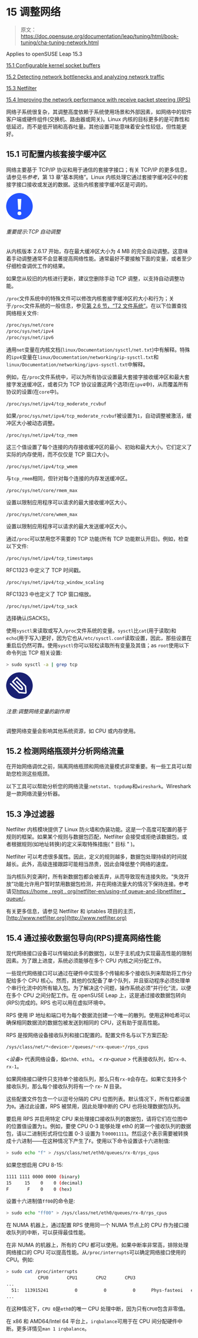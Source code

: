 # 15 调整网络

> 原文：<https://doc.opensuse.org/documentation/leap/tuning/html/book-tuning/cha-tuning-network.html>

Applies to openSUSE Leap 15.3

[15.1 Configurable kernel socket buffers](cha-tuning-network.html#sec-tuning-network-buffers)

[15.2 Detecting network bottlenecks and analyzing network traffic](cha-tuning-network.html#sec-tuning-network-analyzing)

[15.3 Netfilter](cha-tuning-network.html#sec-tuning-network-netfilter)

[15.4 Improving the network performance with receive packet steering (RPS)](cha-tuning-network.html#sec-tuning-network-rps)

网络子系统很复杂，其调整高度依赖于系统使用场景和外部因素，如网络中的软件客户端或硬件组件(交换机、路由器或网关)。Linux 内核的目标更多的是可靠性和低延迟，而不是低开销和高吞吐量。其他设置可能意味着安全性较低，但性能更好。

## 15.1 可配置内核套接字缓冲区

网络主要基于 TCP/IP 协议和用于通信的套接字接口；有关 TCP/IP 的更多信息，请参见书*参考*，第 13 章“基本网络”。Linux 内核处理它通过套接字缓冲区中的套接字接口接收或发送的数据。这些内核套接字缓冲区是可调的。

![Important](img/462f4e35442e53ad1c499613dbaf1667.png "Important")

###### 重要提示:TCP 自动调整

从内核版本 2.6.17 开始，存在最大缓冲区大小为 4 MB 的完全自动调整。这意味着手动调整通常不会显著提高网络性能。通常最好不要接触下面的变量，或者至少仔细检查调优工作的结果。

如果您从较旧的内核进行更新，建议您删除手动 TCP 调整，以支持自动调整功能。

`/proc`文件系统中的特殊文件可以修改内核套接字缓冲区的大小和行为；关于`/proc`文件系统的一般信息，参见[第 2.6 节，“T2 文件系统”](cha-util.html#sec-util-proc "2.6. The /proc file system")。在以下位置查找网络相关文件:

```sh
/proc/sys/net/core
/proc/sys/net/ipv4
/proc/sys/net/ipv6
```

通用`net`变量在内核文档(`linux/Documentation/sysctl/net.txt`)中有解释。特殊的`ipv4`变量在`linux/Documentation/networking/ip-sysctl.txt`和`linux/Documentation/networking/ipvs-sysctl.txt`中解释。

例如，在`/proc`文件系统中，可以为所有协议设置最大套接字接收缓冲区和最大套接字发送缓冲区，或者只为 TCP 协议设置这两个选项(在`ipv4`中)，从而覆盖所有协议的设置(在`core`中)。

`/proc/sys/net/ipv4/tcp_moderate_rcvbuf`

如果`/proc/sys/net/ipv4/tcp_moderate_rcvbuf`被设置为`1`，自动调整被激活，缓冲区大小被动态调整。

`/proc/sys/net/ipv4/tcp_rmem`

这三个值设置了每个连接的内存接收缓冲区的最小、初始和最大大小。它们定义了实际的内存使用，而不仅仅是 TCP 窗口大小。

`/proc/sys/net/ipv4/tcp_wmem`

与`tcp_rmem`相同，但针对每个连接的内存发送缓冲区。

`/proc/sys/net/core/rmem_max`

设置以限制应用程序可以请求的最大接收缓冲区大小。

`/proc/sys/net/core/wmem_max`

设置以限制应用程序可以请求的最大发送缓冲区大小。

通过`/proc`可以禁用您不需要的 TCP 功能(所有 TCP 功能默认开启)。例如，检查以下文件:

`/proc/sys/net/ipv4/tcp_timestamps`

RFC1323 中定义了 TCP 时间戳。

`/proc/sys/net/ipv4/tcp_window_scaling`

RFC1323 中也定义了 TCP 窗口缩放。

`/proc/sys/net/ipv4/tcp_sack`

选择确认(SACKS)。

使用`sysctl`来读取或写入`/proc`文件系统的变量。`sysctl`比`cat`(用于读取)和`echo`(用于写入)更好，因为它也从`/etc/sysctl.conf`读取设置，因此，那些设置在重启后仍然可靠。使用`sysctl`你可以轻松读取所有变量及其值；as `root`使用以下命令列出 TCP 相关设置:

```sh
> sudo sysctl -a | grep tcp
```

![Note](img/ff87f0b59d655d477bfebbc447e7a566.png "Note")

###### 注意:调整网络变量的副作用

调整网络变量会影响其他系统资源，如 CPU 或内存使用。

## 15.2 检测网络瓶颈并分析网络流量

在开始网络调优之前，隔离网络瓶颈和网络流量模式非常重要。有一些工具可以帮助您检测这些瓶颈。

以下工具可以帮助分析您的网络流量:`netstat`、`tcpdump`和`wireshark`。Wireshark 是一款网络流量分析器。

## 15.3 净过滤器

Netfilter 内核模块提供了 Linux 防火墙和伪装功能。这是一个高度可配置的基于规则的框架。如果某个规则与数据包匹配，Netfilter 会接受或拒绝该数据包，或者根据规则(如地址转换)的定义采取特殊措施( " 目标 " )。

Netfilter 可以考虑很多属性。因此，定义的规则越多，数据包处理持续的时间就越长。此外，高级连接跟踪可能相当昂贵，因此会降低整个网络的速度。

当内核队列变满时，所有新数据包都会被丢弃，从而导致现有连接失败。“失效开放”功能允许用户暂时禁用数据包检测，并在网络流量大的情况下保持连接。参考请见[https://home . regit . org/netfilter-en/using-nf queue-and-libnetfilter _ queue/](https://home.regit.org/netfilter-en/using-nfqueue-and-libnetfilter_queue/)。

有关更多信息，请参见 Netfilter 和 iptables 项目的主页，[http://www.netfilter.org](http://www.netfilter.org)

## 15.4 通过接收数据包导向(RPS)提高网络性能

现代网络接口设备可以传输如此多的数据包，以至于主机成为实现最高性能的限制因素。为了跟上进度，系统必须能够在多个 CPU 内核之间分配工作。

一些现代网络接口可以通过在硬件中实现多个传输和多个接收队列来帮助将工作分配给多个 CPU 核心。然而，其他的仅配备了单个队列，并且驱动程序必须处理单个串行化流中的所有输入包。为了解决这个问题，操作系统必须“并行化”流，以便在多个 CPU 之间分配工作。在 openSUSE Leap 上，这是通过接收数据包转向(RPS)完成的。RPS 也可以用在虚拟环境中。

RPS 使用 IP 地址和端口号为每个数据流创建一个唯一的散列。使用这种哈希可以确保相同数据流的数据包被发送到相同的 CPU，这有助于提高性能。

RPS 是按网络设备接收队列和接口配置的。配置文件名与以下方案匹配:

```sh
/sys/class/net/*<device>*/queues/*<rx-queue>*/rps_cpus
```

*<设备>* 代表网络设备，如`eth0`、`eth1`。 *< rx-queue >* 代表接收队列，如`rx-0`、`rx-1`。

如果网络接口硬件只支持单个接收队列，那么只有`rx-0`会存在。如果它支持多个接收队列，那么每个接收队列将有一个 rx- *N* 目录。

这些配置文件包含一个以逗号分隔的 CPU 位图列表。默认情况下，所有位都设置为`0`。通过此设置，RPS 被禁用，因此处理中断的 CPU 也将处理数据包队列。

要启用 RPS 并启用特定 CPU 来处理接口接收队列的数据包，请将它们在位图中的位置值设置为`1`。例如，要使 CPU 0-3 能够处理 eth0 的第一个接收队列的数据包，请以二进制形式将位位置 0-3 设置为 1:`00001111`。然后这个表示需要被转换成十六进制——在这种情况下产生了`F`。使用以下命令设置该十六进制值:

```sh
> sudo echo "f" > /sys/class/net/eth0/queues/rx-0/rps_cpus
```

如果您想启用 CPU 8-15:

```sh
1111 1111 0000 0000 (binary)
15     15    0    0 (decimal)
F       F    0    0 (hex)
```

设置十六进制值`ff00`的命令是:

```sh
> sudo echo "ff00" > /sys/class/net/eth0/queues/rx-0/rps_cpus
```

在 NUMA 机器上，通过配置 RPS 使用同一个 NUMA 节点上的 CPU 作为接口接收队列的中断，可以获得最佳性能。

在非 NUMA 的机器上，所有的 CPU 都可以使用。如果中断率非常高，排除处理网络接口的 CPU 可以提高性能。从`/proc/interrupts`可以确定网络接口使用的 CPU。例如:

```sh
> sudo cat /proc/interrupts
            CPU0       CPU1       CPU2       CPU3
...
  51:  113915241          0          0          0      Phys-fasteoi   eth0
...
```

在这种情况下，`CPU 0`是`eth0`的唯一 CPU 处理中断，因为只有`CPU0`包含非零值。

在 x86 和 AMD64/Intel 64 平台上，`irqbalance`可用于在 CPU 间分配硬件中断。更多详情见`man 1 irqbalance`。